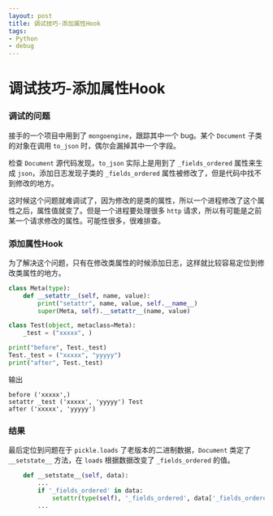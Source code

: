 ```yaml
---
layout: post
title: 调试技巧-添加属性Hook
tags:
- Python
- debug
---
```


# 调试技巧-添加属性Hook


### 调试的问题

接手的一个项目中用到了 `mongoengine`，跟踪其中一个 bug。某个 `Document` 子类的对象在调用 `to_json` 时，偶尔会漏掉其中一个字段。

检查 `Document` 源代码发现，`to_json` 实际上是用到了 `_fields_ordered` 属性来生成 `json`，添加日志发现子类的 `_fields_ordered` 属性被修改了，但是代码中找不到修改的地方。

这时候这个问题就难调试了，因为修改的是类的属性，所以一个进程修改了这个属性之后，属性值就变了。但是一个进程要处理很多 `http` 请求，所以有可能是之前某一个请求修改的属性。可能性很多，很难排查。


### 添加属性Hook

为了解决这个问题，只有在修改类属性的时候添加日志，这样就比较容易定位到修改类属性的地方。

```python
class Meta(type):
    def __setattr__(self, name, value):
        print("setattr", name, value, self.__name__)
        super(Meta, self).__setattr__(name, value)

class Test(object, metaclass=Meta):
    _test = ("xxxxx", )

print("before", Test._test)
Test._test = ("xxxxx", "yyyyy")
print("after", Test._test)

```

输出

```
before ('xxxxx',)
setattr _test ('xxxxx', 'yyyyy') Test
after ('xxxxx', 'yyyyy')
```


### 结果

最后定位到问题在于 `pickle.loads` 了老版本的二进制数据，`Document` 类定了 `__setstate__` 方法，在 `loads` 根据数据改变了 `_fields_ordered` 的值。

```python
    def __setstate__(self, data):
        ...
        if '_fields_ordered' in data:
            setattr(type(self), '_fields_ordered', data['_fields_ordered'])
        ...

```

